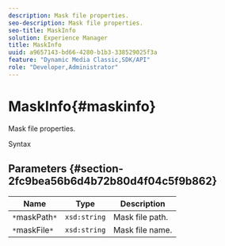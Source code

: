 ```yaml
---
description: Mask file properties.
seo-description: Mask file properties.
seo-title: MaskInfo
solution: Experience Manager
title: MaskInfo
uuid: a9657143-bd66-4280-b1b3-338529025f3a
feature: "Dynamic Media Classic,SDK/API"
role: "Developer,Administrator"
---
```


# MaskInfo{#maskinfo}

Mask file properties.

 Syntax 

## Parameters {#section-2fc9bea56b6d4b72b80d4f04c5f9b862}

|  Name  | Type  | Description  |
|---|---|---|
|  `*`maskPath`*`  | `xsd:string`  | Mask file path.  |
|  `*`maskFile`*`  | `xsd:string`  | Mask file name.  |

